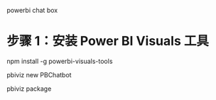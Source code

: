 powerbi chat box

# 步骤 1：安装 Power BI Visuals 工具
npm install -g powerbi-visuals-tools

pbiviz new PBChatbot

pbiviz package